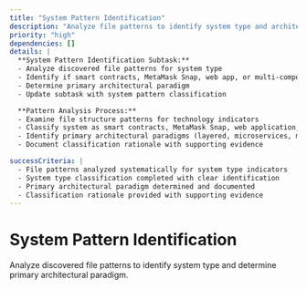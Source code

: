 ```yaml
---
title: "System Pattern Identification"
description: "Analyze file patterns to identify system type and architectural paradigm"
priority: "high"
dependencies: []
details: |
  **System Pattern Identification Subtask:**
  - Analyze discovered file patterns for system type
  - Identify if smart contracts, MetaMask Snap, web app, or multi-component
  - Determine primary architectural paradigm
  - Update subtask with system pattern classification

  **Pattern Analysis Process:**
  - Examine file structure patterns for technology indicators
  - Classify system as smart contracts, MetaMask Snap, web application, or hybrid
  - Identify primary architectural paradigms (layered, microservices, monolithic, etc.)
  - Document classification rationale with supporting evidence

successCriteria: |
  - File patterns analyzed systematically for system type indicators
  - System type classification completed with clear identification
  - Primary architectural paradigm determined and documented
  - Classification rationale provided with supporting evidence
---
```


# System Pattern Identification

Analyze discovered file patterns to identify system type and determine primary architectural paradigm.
